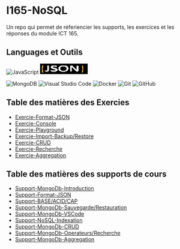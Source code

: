 # I165-NoSQL

Un repo qui permet de réferiencier les supports, les exercices et les réponses du module ICT 165.

## Languages et Outils
![JavaScript](https://img.shields.io/badge/javascript-%23323330.svg?style=for-the-badge&logo=javascript&logoColor=%23F7DF1E)
![JSON](https://github.com/quemet/I165-NoSQL/blob/main/Image/JSON.webp)

![MongoDB](https://img.shields.io/badge/MongoDB-%234ea94b.svg?style=for-the-badge&logo=mongodb&logoColor=white)
![Visual Studio Code](https://img.shields.io/badge/Visual%20Studio%20Code-0078d7.svg?style=for-the-badge&logo=visual-studio-code&logoColor=white)
![Docker](https://img.shields.io/badge/docker-%230db7ed.svg?style=for-the-badge&logo=docker&logoColor=white)
![Git](https://img.shields.io/badge/git-%23F05033.svg?style=for-the-badge&logo=git&logoColor=white)
![GitHub](https://img.shields.io/badge/github-%23121011.svg?style=for-the-badge&logo=github&logoColor=white)

## Table des matières des Exercies

* [Exercie-Format-JSON](https://github.com/quemet/I165-NoSQL/tree/main/MongoDB/Exercice/01-Format_JSON/Exercice)<br>
* [Exercie-Console](https://github.com/quemet/I165-NoSQL/tree/main/MongoDB/Exercice/02-Console/Exercie)<br>
* [Exercie-Playground](https://github.com/quemet/I165-NoSQL/tree/main/MongoDB/Exercice/03-Playground/Exercie)<br>
* [Exercie-Import-Backup/Restore](https://github.com/quemet/I165-NoSQL/tree/main/MongoDB/Exercice/04-Import_backup_restore/Exercie)<br>
* [Exercie-CRUD](https://github.com/quemet/I165-NoSQL/tree/main/MongoDB/Exercice/05-CRUD)<br>
* [Exercie-Recherche](https://github.com/quemet/I165-NoSQL/tree/main/MongoDB/Exercice/06%20-%20Recherche)<br>
* [Exercie-Aggregation](https://github.com/quemet/I165-NoSQL/tree/main/MongoDB/Exercice/07-Aggregation)<br>

## Table des matières des supports de cours

* [Support-MongoDb-Introduction](https://github.com/quemet/I165-NoSQL/tree/main/Support/2024-01-17/S-165-MMN-02-A-MongoDB-Introduction.pdf)<br>
* [Support-Format-JSON](https://github.com/quemet/I165-NoSQL/tree/main/Support/2024-01-17/S-165-MMN-Format-JSON.pdf)<br>
* [Support-BASE/ACID/CAP](https://github.com/quemet/I165-NoSQL/tree/main/Support/2024-01-19/S-165-MMN-01-B-DBMS-NoSQL-BASE-ACID-CAP.pdf)<br>
* [Support-MongoDb-Sauvegarde/Restauration](https://github.com/quemet/I165-NoSQL/tree/main/Support/2024-01-24/S-165-MMN-02-C-MongoDB-Sauvegarde-Restauration.pdf)<br>
* [Support-MongoDb-VSCode](https://github.com/quemet/I165-NoSQL/tree/main/Support/2024-01-24/S-165-MMN-MongoDB-pour-VSCode.pdf)<br>
* [Support-NoSQL-Indexation](https://github.com/quemet/I165-NoSQL/tree/main/Support/2024-01-26/S-165-MMN-01-C-DBMS-NoSQL-Structure-Indexation.pdf)<br>
* [Support-MongoDb-CRUD](https://github.com/quemet/I165-NoSQL/tree/main/Support/2024-01-31/S-165-MMN-03-A-MongoDB-ID-and-CRUD.pdf)<br>
* [Support-MongoDb-Operateurs/Recherche](https://github.com/quemet/I165-NoSQL/tree/main/Support/2024-01-31/S-165-MMN-03-B-MongoDB-Operateurs-Recherche.pdf)<br>
* [Support-MongoDb-Aggregation](https://github.com/quemet/I165-NoSQL/tree/main/Support/2024-02-23/S-165-04-Aggregation.pdf)<br>
